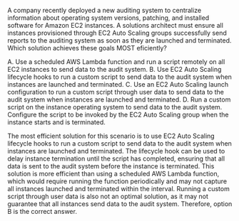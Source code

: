 A company recently deployed a new auditing system to centralize information about operating system versions, patching, and installed software for Amazon EC2 instances. A solutions architect must ensure all instances provisioned through EC2 Auto Scaling groups successfully send reports to the auditing system as soon as they are launched and terminated. Which solution achieves these goals MOST eficiently? 

A. Use a scheduled AWS Lambda function and run a script remotely on all EC2 instances to send data to the audit system. 
B. Use EC2 Auto Scaling lifecycle hooks to run a custom script to send data to the audit system when instances are launched and terminated. 
C. Use an EC2 Auto Scaling launch configuration to run a custom script through user data to send data to the audit system when instances are launched and terminated. 
D. Run a custom script on the instance operating system to send data to the audit system. Configure the script to be invoked by the EC2 Auto Scaling group when the instance starts and is terminated.

The most efficient solution for this scenario is to use EC2 Auto Scaling lifecycle hooks to run a custom script to send data to the audit system when instances are launched and terminated. The lifecycle hook can be used to delay instance termination until the script has completed, ensuring that all data is sent to the audit system before the instance is terminated. This solution is more efficient than using a scheduled AWS Lambda function, which would require running the function periodically and may not capture all instances launched and terminated within the interval. Running a custom script through user data is also not an optimal solution, as it may not guarantee that all instances send data to the audit system. Therefore, option B is the correct answer.